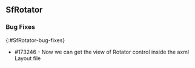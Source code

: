 ## SfRotator

### Bug Fixes
{:#SfRotator-bug-fixes} 

* \#173246 - Now  we can get the view of Rotator control inside the axml Layout file

